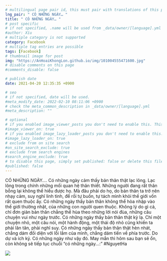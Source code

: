 ```yaml
---
# multilingual page pair id, this must pair with translations of this page. (This name must be unique)
lng_pair: " CÓ NHỮNG NGÀY… "
title: " CÓ NHỮNG NGÀY… "
# post specific
# if not specified, .name will be used from _data/owner/[language].yml
#author: Xíu
# multiple category is not supported
category: Facebook
# multiple tag entries are possible
tags: [Facebook]
# thumbnail image for post
img: "https://AnHoaiKhongLon.github.io/img/101004555471600.jpg"
# disable comments on this page
#comments_disable: false

# publish date
date: 2021-04-20 12:35:35 +0900

# seo
# if not specified, date will be used.
#meta_modify_date: 2022-02-10 08:11:06 +0900
# check the meta_common_description in _data/owner/[language].yml
#meta_description: ""

# optional
# if you enabled image_viewer_posts you don't need to enable this. This is only if image_viewer_posts = false
#image_viewer_on: true
# if you enabled image_lazy_loader_posts you don't need to enable this. This is only if image_lazy_loader_posts = false
#image_lazy_loader_on: true
# exclude from on site search
#on_site_search_exclude: true
# exclude from search engines
#search_engine_exclude: true
# to disable this page, simply set published: false or delete this file
#published: false
---
```


<!-- outline-start -->

CÓ NHỮNG NGÀY….
Có những ngày cảm thấy bản thân thật lạc lõng. Lạc lõng trong chính những mối quan hệ thân thiết. Những người đang rất thân bỗng lại không thể hiểu được họ. Mà đâu phải do họ, do bản thân ta trở nên nhạy cảm, suy nghĩ linh tinh, để rồi tự buồn, tự tách mình khỏi thế giới vốn rất quen thuộc ấy.
Có những ngày thấy bản thân không thể hòa nhập vào thế giới thường nhật, của những con người quen thuộc. Không lý do gì cả, chỉ đơn giản bản thân chẳng thể hùa theo những lời nói đùa, những câu chuyện vui như ngày trước.
Có những ngày thấy bản thân thật kỳ lạ. Chỉ một chuyện nhỏ, một câu nói, một hành động, một thái độ nhỏ cũng khiến ta phải lăn tăn, phải nghĩ suy.
Có những ngày thấy bản thân thật hèn nhát, chẳng dám đối diện với lỗi lầm của mình, chẳng dám tiến về phía trước. Do dự và ích kỷ.
Có những ngày như vậy đó. May mắn thì hôm sau bạn sẽ ổn, còn không sẽ tiếp tục chuỗi “có những ngày...:”
#NguyetHa

<!-- outline-end -->

<img src= "https://AnHoaiKhongLon.github.io/img/101004555471600.jpg">